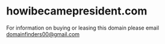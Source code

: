 # howibecamepresident.com
For information on buying or leasing this domain please email domainfinders00@gmail.com
